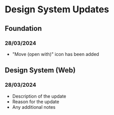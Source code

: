 # Design System Updates

## Foundation
### 28/03/2024 

- "Move (open with)" icon has been added

## Design System (Web)
### 28/03/2024
- Description of the update
- Reason for the update
- Any additional notes
